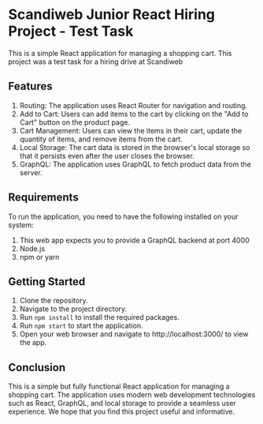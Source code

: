 # Scandiweb Junior React Hiring Project - Test Task

This is a simple React application for managing a shopping cart. This project was a test task for a hiring drive at Scandiweb

## Features
1) Routing: The application uses React Router for navigation and routing.
2) Add to Cart: Users can add items to the cart by clicking on the "Add to Cart" button on the product page.
3) Cart Management: Users can view the items in their cart, update the quantity of items, and remove items from the cart.
4) Local Storage: The cart data is stored in the browser's local storage so that it persists even after the user closes the browser.
5) GraphQL: The application uses GraphQL to fetch product data from the server.


## Requirements
To run the application, you need to have the following installed on your system:

1) This web app expects you to provide a GraphQL backend at port 4000
2) Node.js
3) npm or yarn

## Getting Started
1) Clone the repository.
2) Navigate to the project directory.
3) Run ```npm install``` to install the required packages.
4) Run ```npm start``` to start the application.
5) Open your web browser and navigate to http://localhost:3000/ to view the app.


## Conclusion
This is a simple but fully functional React application for managing a shopping cart. The application uses modern web development technologies such as React, GraphQL, and local storage to provide a seamless user experience. We hope that you find this project useful and informative.




